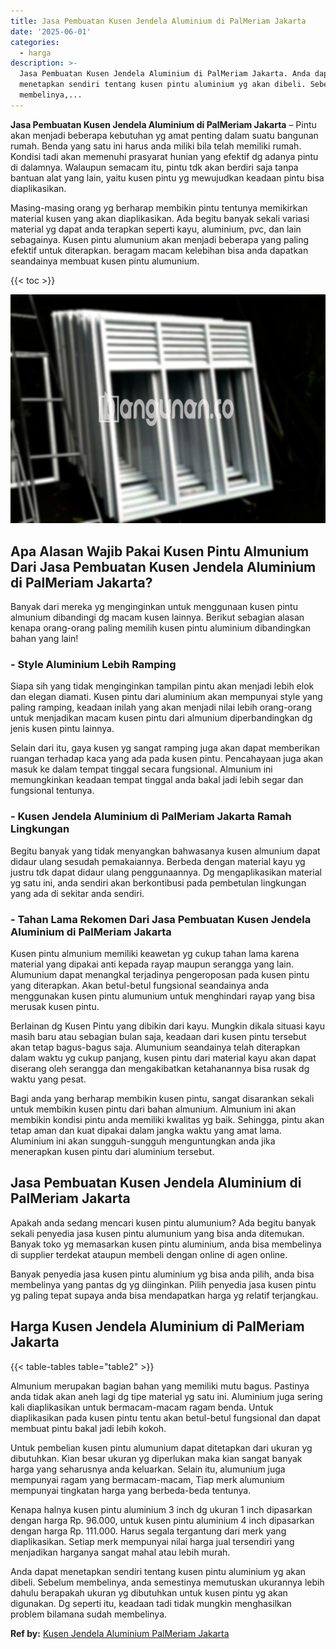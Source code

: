 ```yaml
---
title: Jasa Pembuatan Kusen Jendela Aluminium di PalMeriam Jakarta
date: '2025-06-01'
categories:
  - harga
description: >-
  Jasa Pembuatan Kusen Jendela Aluminium di PalMeriam Jakarta. Anda dapat
  menetapkan sendiri tentang kusen pintu aluminium yg akan dibeli. Sebelum
  membelinya,...
---
```


**Jasa Pembuatan Kusen Jendela Aluminium di PalMeriam Jakarta** – Pintu akan menjadi beberapa kebutuhan yg amat penting dalam suatu bangunan rumah. Benda yang satu ini harus anda miliki bila telah memiliki rumah. Kondisi tadi akan memenuhi prasyarat hunian yang efektif dg adanya pintu di dalamnya. Walaupun semacam itu, pintu tdk akan berdiri saja tanpa bantuan alat yang lain, yaitu kusen pintu yg mewujudkan keadaan pintu bisa diaplikasikan.

Masing-masing orang yg berharap membikin pintu tentunya memikirkan material kusen yang akan diaplikasikan. Ada begitu banyak sekali variasi material yg dapat anda terapkan seperti kayu, aluminium, pvc, dan lain sebagainya. Kusen pintu alumunium akan menjadi beberapa yang paling efektif untuk diterapkan. beragam macam kelebihan bisa anda dapatkan seandainya membuat kusen pintu alumunium.

{{< toc >}}

![Jasa Pembuatan Kusen Jendela Aluminium di PalMeriam Jakarta](/images/harga-kusen-jendela-alumunium-08.png)

## Apa Alasan Wajib Pakai Kusen Pintu Almunium Dari Jasa Pembuatan Kusen Jendela Aluminium di PalMeriam Jakarta?

Banyak dari mereka yg menginginkan untuk menggunaan kusen pintu almunium dibandingi dg macam kusen lainnya. Berikut sebagian alasan kenapa orang-orang paling memilih kusen pintu aluminium dibandingkan bahan yang lain!

### \- Style Aluminium Lebih Ramping

Siapa sih yang tidak menginginkan tampilan pintu akan menjadi lebih elok dan elegan diamati. Kusen pintu dari aluminium akan mempunyai style yang paling ramping, keadaan inilah yang akan menjadi nilai lebih orang-orang untuk menjadikan macam kusen pintu dari almunium diperbandingkan dg jenis kusen pintu lainnya.

Selain dari itu, gaya kusen yg sangat ramping juga akan dapat memberikan ruangan terhadap kaca yang ada pada kusen pintu. Pencahayaan juga akan masuk ke dalam tempat tinggal secara fungsional. Almunium ini memungkinkan keadaan tempat tinggal anda bakal jadi lebih segar dan fungsional tentunya.

### \- Kusen Jendela Aluminium di PalMeriam Jakarta Ramah Lingkungan

Begitu banyak yang tidak menyangkan bahwasanya kusen almunium dapat didaur ulang sesudah pemakaiannya. Berbeda dengan material kayu yg justru tdk dapat didaur ulang penggunaannya. Dg mengaplikasikan material yg satu ini, anda sendiri akan berkontibusi pada pembetulan lingkungan yang ada di sekitar anda sendiri.

### \- Tahan Lama Rekomen Dari Jasa Pembuatan Kusen Jendela Aluminium di PalMeriam Jakarta

Kusen pintu almunium memiliki keawetan yg cukup tahan lama karena material yang dipakai anti kepada rayap maupun serangga yang lain. Alumunium dapat menangkal terjadinya pengeroposan pada kusen pintu yang diterapkan. Akan betul-betul fungsional seandainya anda menggunakan kusen pintu alumunium untuk menghindari rayap yang bisa merusak kusen pintu.

Berlainan dg Kusen Pintu yang dibikin dari kayu. Mungkin dikala situasi kayu masih baru atau sebagian bulan saja, keadaan dari kusen pintu tersebut akan tetap bagus-bagus saja. Alumunium seandainya telah diterapkan dalam waktu yg cukup panjang, kusen pintu dari material kayu akan dapat diserang oleh serangga dan mengakibatkan ketahanannya bisa rusak dg waktu yang pesat.

Bagi anda yang berharap membikin kusen pintu, sangat disarankan sekali untuk membikin kusen pintu dari bahan almunium. Almunium ini akan membikin kondisi pintu anda memiliki kwalitas yg baik. Sehingga, pintu akan tetap aman dan kuat dipakai dalam jangka waktu yang amat lama. Aluminium ini akan sungguh-sungguh menguntungkan anda jika menerapkan kusen pintu dari aluminium tersebut.

## Jasa Pembuatan Kusen Jendela Aluminium di PalMeriam Jakarta

Apakah anda sedang mencari kusen pintu alumunium? Ada begitu banyak sekali penyedia jasa kusen pintu alumunium yang bisa anda ditemukan. Banyak toko yg memasarkan kusen pintu aluminium, anda bisa membelinya di supplier terdekat ataupun membeli dengan online di agen online.

Banyak penyedia jasa kusen pintu aluminium yg bisa anda pilih, anda bisa membelinya yang pantas dg yg diinginkan. Pilih penyedia jasa kusen pintu yg paling tepat supaya anda bisa mendapatkan harga yg relatif terjangkau.

## Harga Kusen Jendela Aluminium di PalMeriam Jakarta

{{< table-tables table="table2" >}}

Almunium merupakan bagian bahan yang memiliki mutu bagus. Pastinya anda tidak akan aneh lagi dg tipe material yg satu ini. Aluminium juga sering kali diaplikasikan untuk bermacam-macam ragam benda. Untuk diaplikasikan pada kusen pintu tentu akan betul-betul fungsional dan dapat membuat pintu bakal jadi lebih kokoh.

Untuk pembelian kusen pintu alumunium dapat ditetapkan dari ukuran yg dibutuhkan. Kian besar ukuran yg diperlukan maka kian sangat banyak harga yang seharusnya anda keluarkan. Selain itu, alumunium juga mempunyai ragam yang bermacam-macam, Tiap merk alumunium mempunyai tingkatan harga yang berbeda-beda tentunya.

Kenapa halnya kusen pintu aluminium 3 inch dg ukuran 1 inch dipasarkan dengan harga Rp. 96.000, untuk kusen pintu aluminium 4 inch dipasarkan dengan harga Rp. 111.000. Harus segala tergantung dari merk yang diaplikasikan. Setiap merk mempunyai nilai harga jual tersendiri yang menjadikan harganya sangat mahal atau lebih murah.

Anda dapat menetapkan sendiri tentang kusen pintu aluminium yg akan dibeli. Sebelum membelinya, anda semestinya memutuskan ukurannya lebih dahulu berapakah ukuran yg dibutuhkan untuk kusen pintu yg akan digunakan. Dg seperti itu, keadaan tadi tidak mungkin menghasilkan problem bilamana sudah membelinya.

**Ref by:** [Kusen Jendela Aluminium PalMeriam Jakarta](https://id.wikipedia.org/wiki/Kusen)
